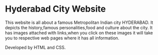 # Hyderabad City Website
This website is all about a famous Metropolitan Indian city HYDERABAD. It depicts the history,famous personalities,food and culture about the city.
It has images attached with links,when you click on these images it will take you to respective web pages where it has all information.

Developed by HTML and CSS.
